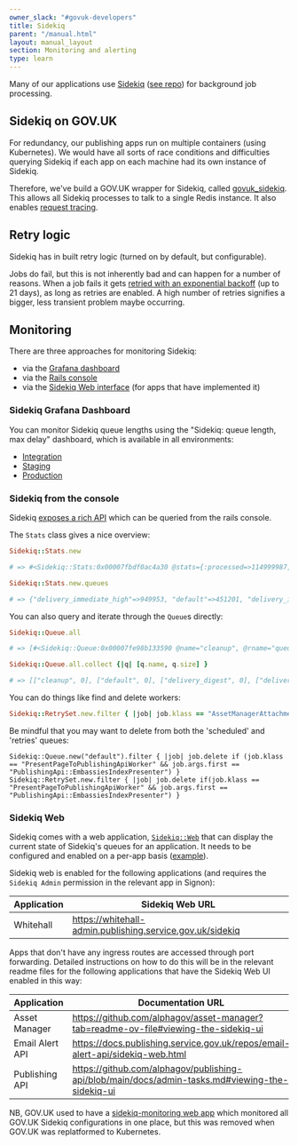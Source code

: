 ```yaml
---
owner_slack: "#govuk-developers"
title: Sidekiq
parent: "/manual.html"
layout: manual_layout
section: Monitoring and alerting
type: learn
---
```


Many of our applications use [Sidekiq](https://sidekiq.org) ([see repo](https://github.com/sidekiq/sidekiq)) for background job processing.

## Sidekiq on GOV.UK

For redundancy, our publishing apps run on multiple containers (using Kubernetes).
We would have all sorts of race conditions and difficulties querying Sidekiq if each app on each machine had its own instance of Sidekiq.

Therefore, we've build a GOV.UK wrapper for Sidekiq, called [govuk_sidekiq](https://github.com/alphagov/govuk_sidekiq). This allows all Sidekiq processes to talk to a single Redis instance. It also enables [request tracing](/manual/request-tracing.html).

## Retry logic

Sidekiq has in built retry logic (turned on by default, but configurable).

Jobs do fail, but this is not inherently bad and can happen for a number of reasons. When a job fails it gets [retried with an exponential backoff](https://github.com/sidekiq/sidekiq/wiki/Error-Handling#automatic-job-retry) (up to 21 days), as long as retries are enabled. A high number of retries signifies a bigger, less transient problem maybe occurring.

## Monitoring

There are three approaches for monitoring Sidekiq:

- via the [Grafana dashboard](#sidekiq-grafana-dashboard)
- via the [Rails console](#sidekiq-from-the-console)
- via the [Sidekiq Web interface](#sidekiq-web) (for apps that have implemented it)

### Sidekiq Grafana Dashboard

You can monitor Sidekiq queue lengths using the "Sidekiq: queue length, max delay" dashboard, which is available in all environments:

- [Integration](https://grafana.eks.integration.govuk.digital/d/sidekiq-queues/sidekiq3a-queue-length-max-delay)
- [Staging](https://grafana.eks.staging.govuk.digital/d/sidekiq-queues/sidekiq3a-queue-length-max-delay)
- [Production](https://grafana.eks.production.govuk.digital/d/sidekiq-queues/sidekiq3a-queue-length-max-delay)

### Sidekiq from the console

Sidekiq [exposes a rich API](https://github.com/sidekiq/sidekiq/wiki/API) which can be queried from the rails console.

The `Stats` class gives a nice overview:

```ruby
Sidekiq::Stats.new

# => #<Sidekiq::Stats:0x00007fbdf0ac4a30 @stats={:processed=>114999987, :failed=>15129, :scheduled_size=>22741, :retry_size=>1, :dead_size=>0, :processes_size=>3, :default_queue_latency=>10162.526781797409, :workers_size=>90, :enqueued=>1508687}>

Sidekiq::Stats.new.queues

# => {"delivery_immediate_high"=>949953, "default"=>451201, "delivery_immediate"=>101006, "email_generation_immediate"=>0, "email_generation_digest"=>0, "cleanup"=>0, "process_and_generate_emails"=>0, "delivery_digest"=>0}
```

You can also query and iterate through the `Queue`s directly:

```ruby
Sidekiq::Queue.all

# => [#<Sidekiq::Queue:0x00007fe98b133590 @name="cleanup", @rname="queue:cleanup">, #<Sidekiq::Queue:0x00007fe98b133518 @name="default", @rname="queue:default">, etc...

Sidekiq::Queue.all.collect {|q| [q.name, q.size] }

# => [["cleanup", 0], ["default", 0], ["delivery_digest", 0], ["delivery_immediate", 0], ["delivery_immediate_high", 0], ["email_generation_digest", 0], ["process_and_generate_emails", 0]]
```

You can do things like find and delete workers:

```ruby
Sidekiq::RetrySet.new.filter { |job| job.klass == "AssetManagerAttachmentMetadataWorker" }.map(&:delete)
```

Be mindful that you may want to delete from both the 'scheduled' and 'retries' queues:

```
Sidekiq::Queue.new("default").filter { |job| job.delete if (job.klass == "PresentPageToPublishingApiWorker" && job.args.first == "PublishingApi::EmbassiesIndexPresenter") }
Sidekiq::RetrySet.new.filter { |job| job.delete if(job.klass == "PresentPageToPublishingApiWorker" && job.args.first == "PublishingApi::EmbassiesIndexPresenter") }
```

### Sidekiq Web

Sidekiq comes with a web application, [`Sidekiq::Web`][sidekiq web] that can display the current state of Sidekiq's queues for an application.
It needs to be configured and enabled on a per-app basis ([example](https://github.com/alphagov/whitehall/pull/8026)).

Sidekiq web is enabled for the following applications (and requires the `Sidekiq Admin` permission in the relevant app in Signon):

| Application | Sidekiq Web URL                                                           |
|-------------|---------------------------------------------------------------------------|
| Whitehall   | https://whitehall-admin.publishing.service.gov.uk/sidekiq                 |

Apps that don't have any ingress routes are accessed through port forwarding. Detailed instructions on how to do this will
be in the relevant readme files for the following applications that have the Sidekiq Web UI enabled in this way:

| Application    | Documentation URL                                                                               |
|----------------|-------------------------------------------------------------------------------------------------|
| Asset Manager  | https://github.com/alphagov/asset-manager?tab=readme-ov-file#viewing-the-sidekiq-ui             |
| Email Alert API| https://docs.publishing.service.gov.uk/repos/email-alert-api/sidekiq-web.html                   |
| Publishing API | https://github.com/alphagov/publishing-api/blob/main/docs/admin-tasks.md#viewing-the-sidekiq-ui |

NB, GOV.UK used to have a [sidekiq-monitoring web app][sidekiq monitoring] which monitored all GOV.UK Sidekiq configurations in one place, but this was removed when GOV.UK was replatformed to Kubernetes.

[sidekiq web]: https://github.com/sidekiq/sidekiq/wiki/Monitoring
[sidekiq monitoring]: https://github.com/alphagov/sidekiq-monitoring
